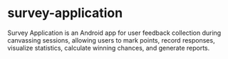 # survey-application
Survey Application is an Android app for user feedback collection during canvassing sessions, allowing users to mark points, record responses, visualize statistics, calculate winning chances, and generate reports.
